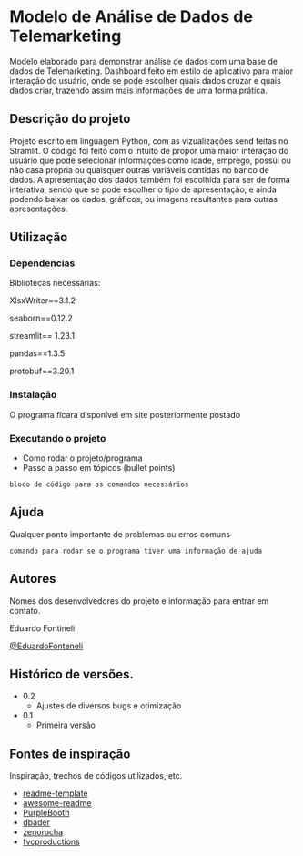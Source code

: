 # Modelo de Análise de Dados de Telemarketing

Modelo elaborado para demonstrar análise de dados com uma base de dados de Telemarketing. Dashboard feito em estilo de aplicativo para maior interação do usuário, onde se pode escolher quais dados cruzar e quais dados criar, trazendo assim mais informações de uma forma prática.

## Descrição do projeto

Projeto escrito em linguagem Python, com as vizualizações send feitas no Stramlit. O código foi feito com o intuito de propor uma maior interação do usuário que pode selecionar informações como idade, emprego, possui ou não casa própria ou quaisquer outras variáveis contidas no banco de dados. 
A apresentação dos dados também foi escolhida para ser de forma interativa, sendo que se pode escolher o tipo de apresentação, e ainda podendo baixar os dados, gráficos, ou imagens resultantes para outras apresentações.

## Utilização

### Dependencias

Bibliotecas necessárias:

XlsxWriter==3.1.2

seaborn==0.12.2

streamlit== 1.23.1

pandas==1.3.5

protobuf==3.20.1

### Instalação

O programa ficará disponível em site posteriormente postado

### Executando o projeto

* Como rodar o projeto/programa
* Passo a passo em tópicos (bullet points)
```
bloco de código para os comandos necessários
```

## Ajuda

Qualquer ponto importante de problemas ou erros comuns
```
comando para rodar se o programa tiver uma informação de ajuda
```

## Autores

Nomes dos desenvolvedores do projeto e informação para entrar em contato.

Eduardo Fontineli 

 [@EduardoFonteneli](https://www.linkedin.com/in/carlos-eduardo-fontineli-goncalves/)

## Histórico de versões.

* 0.2
	* Ajustes de diversos bugs e otimização
* 0.1
    * Primeira versão


## Fontes de inspiração

Inspiração, trechos de códigos utilizados, etc.
* [readme-template](https://gist.github.com/DomPizzie/7a5ff55ffa9081f2de27c315f5018afc)
* [awesome-readme](https://github.com/matiassingers/awesome-readme)
* [PurpleBooth](https://gist.github.com/PurpleBooth/109311bb0361f32d87a2)
* [dbader](https://github.com/dbader/readme-template)
* [zenorocha](https://gist.github.com/zenorocha/4526327)
* [fvcproductions](https://gist.github.com/fvcproductions/1bfc2d4aecb01a834b46)
